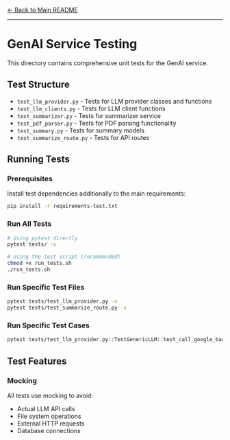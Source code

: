[← Back to Main README](../README.md)

---

# GenAI Service Testing

This directory contains comprehensive unit tests for the GenAI service.

## Test Structure

- `test_llm_provider.py` - Tests for LLM provider classes and functions
- `test_llm_clients.py` - Tests for LLM client functions
- `test_summarizer.py` - Tests for summarizer service
- `test_pdf_parser.py` - Tests for PDF parsing functionality
- `test_summary.py` - Tests for summary models
- `test_summarize_route.py` - Tests for API routes

## Running Tests

### Prerequisites

Install test dependencies additionally to the main requirements:

```bash
pip install -r requirements-test.txt
```

### Run All Tests

```bash
# Using pytest directly
pytest tests/ -v

# Using the test script (recommended)
chmod +x run_tests.sh
./run_tests.sh
```

### Run Specific Test Files

```bash
pytest tests/test_llm_provider.py -v
pytest tests/test_summarize_route.py -v
```

### Run Specific Test Cases

```bash
pytest tests/test_llm_provider.py::TestGenericLLM::test_call_google_backend_success -v
```

## Test Features

### Mocking

All tests use mocking to avoid:

- Actual LLM API calls
- File system operations
- External HTTP requests
- Database connections
